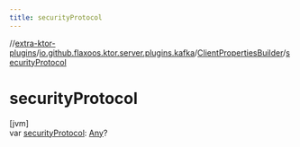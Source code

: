 ```yaml
---
title: securityProtocol
---
```


//[extra-ktor-plugins](../../../index.md)/[io.github.flaxoos.ktor.server.plugins.kafka](../index.md)/[ClientPropertiesBuilder](index.md)/[securityProtocol](security-protocol.md)

# securityProtocol

[jvm]\
var [securityProtocol](security-protocol.md): [Any](https://kotlinlang.org/api/latest/jvm/stdlib/kotlin/-any/index.md)?




